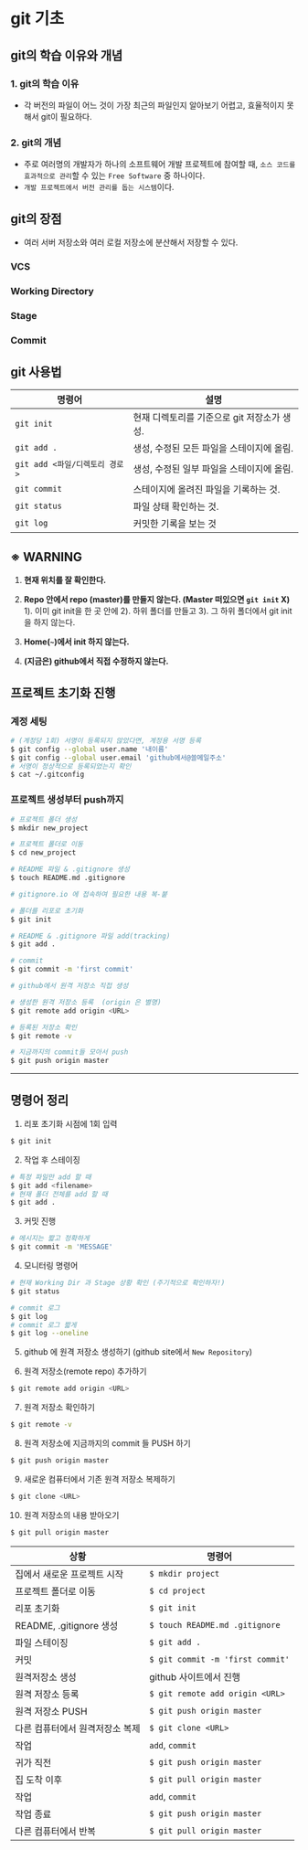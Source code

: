 # git 기초

## git의 학습 이유와 개념
### 1. git의 학습 이유
* 각 버전의 파일이 어느 것이 가장 최근의 파일인지 알아보기 어렵고, 효율적이지 못해서 git이 필요하다.

### 2. git의 개념
* 주로 여러명의 개발자가 하나의 소프트웨어 개발 프로젝트에 참여할 때, `소스 코드를 효과적으로 관리`할 수 있는 `Free Software` 중 하나이다.
* `개발 프로젝트에서 버전 관리를 돕는 시스템`이다.


## git의 장점

* 여러 서버 저장소와 여러 로컬 저장소에 분산해서 저장할 수 있다.

### VCS

### Working Directory

### Stage

### Commit

## git 사용법



|명령어|설명|
|-|-|
|`git init`|현재 디렉토리를 기준으로 git 저장소가 생성.|
|`git add .`|생성, 수정된 모든 파일을 스테이지에 올림.|
|`git add <파일/디렉토리 경로>`|생성, 수정된 일부 파일을 스테이지에 올림.|
|`git commit`|스테이지에 올려진 파일을 기록하는 것.|
|`git status`|파일 상태 확인하는 것.|
|`git log`|커밋한 기록을 보는 것|

## ※ WARNING
1. **현재 위치를 잘 확인한다.**
2. **Repo 안에서 repo (master)를 만들지 않는다. (Master 떠있으면 `git init` X)**
    1). 이미 git init을 한 곳 안에
    2). 하위 폴더를 만들고
    3). 그 하위 폴더에서 git init을 하지 않는다.

3. **Home(`~`)에서 init 하지 않는다.**
4. **(지금은) github에서 직접 수정하지 않는다.**

## 프로젝트 초기화 진행

### 계정 세팅

```sh
# (계정당 1회) 서명이 등록되지 않았다면, 계정용 서명 등록
$ git config --global user.name '내이름'
$ git config --global user.email 'github에서@쓸메일주소'
# 서명이 정상적으로 등록되었는지 확인
$ cat ~/.gitconfig  
```

### 프로젝트 생성부터 push까지

```sh
# 프로젝트 폴더 생성
$ mkdir new_project

# 프로젝트 폴더로 이동
$ cd new_project

# README 파일 & .gitignore 생성
$ touch README.md .gitignore

# gitignore.io 에 접속하여 필요한 내용 복-붙

# 폴더를 리포로 초기화
$ git init

# README & .gitignore 파일 add(tracking)
$ git add .

# commit
$ git commit -m 'first commit'

# github에서 원격 저장소 직접 생성

# 생성한 원격 저장소 등록  (origin 은 별명)
$ git remote add origin <URL>

# 등록된 저장소 확인
$ git remote -v

# 지금까지의 commit들 모아서 push
$ git push origin master
```
---

## 명령어 정리

1. 리포 초기화 시점에 1회 입력

```sh
$ git init 
```

2. 작업 후 스테이징

```sh
# 특정 파일만 add 할 때
$ git add <filename>
# 현재 폴더 전체를 add 할 때
$ git add .
```

3. 커밋 진행

```sh
# 메시지는 짧고 정확하게
$ git commit -m 'MESSAGE'
```


4. 모니터링 명령어

```sh
# 현재 Working Dir 과 Stage 상황 확인 (주기적으로 확인하자!)
$ git status

# commit 로그 
$ git log     
# commit 로그 짧게
$ git log --oneline
```

5. github 에 원격 저장소 생성하기 (github site에서 `New Repository`)
  
6. 원격 저장소(remote repo) 추가하기

```sh
$ git remote add origin <URL>
```

7. 원격 저장소 확인하기

```sh
$ git remote -v
```

8. 원격 저장소에 지금까지의 commit 들 PUSH 하기

```sh
$ git push origin master
```

9. 새로운 컴퓨터에서 기존 원격 저장소 복제하기
```sh
$ git clone <URL>
```

10. 원격 저장소의 내용 받아오기
```sh
$ git pull origin master
```

|상황|명령어|
|--|--|
|집에서 새로운 프로젝트 시작|`$ mkdir project`|
|프로젝트 폴더로 이동|`$ cd project`|
|리포 초기화|`$ git init`|
|README, .gitignore 생성|`$ touch README.md .gitignore`|
|파일 스테이징|`$ git add .`|
|커밋|`$ git commit -m 'first commit'`|
|원격저장소 생성|github 사이트에서 진행|
|원격 저장소 등록|`$ git remote add origin <URL>`|
|원격 저장소 PUSH|`$ git push origin master`|
|다른 컴퓨터에서 원격저장소 복제|`$ git clone <URL>`|
|작업|`add`, `commit`|
|귀가 직전|`$ git push origin master`|
|집 도착 이후|`$ git pull origin master`|
|작업|`add`, `commit`|
|작업 종료|`$ git push origin master`|
|다른 컴퓨터에서 반복|`$ git pull origin master`|

